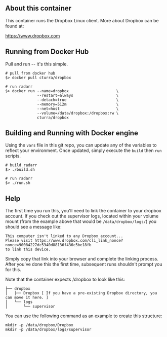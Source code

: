 About this container
---
This container runs the Dropbox Linux client. More about Dropbox can be found at:

  https://www.dropbox.com


Running from Docker Hub
---
Pull and run -- it's this simple.

```
# pull from docker hub
$> docker pull cturra/dropbox

# run radarr
$> docker run --name=dropbox                     \
              --restart=always                   \
              --detach=true                      \
              --memory=512m                      \
              --net=host                         \
              --volume=/data/dropbox:/dropbox:rw \
              cturra/dropbox
```


Building and Running with Docker engine
---
Using the `vars` file in this git repo, you can update any of the variables to
reflect your environment. Once updated, simply execute the `build` then `run` scripts.

```
# build radarr
$> ./build.sh

# run radarr
$> ./run.sh
```


Help
---
The first time you run this, you'll need to link the container to your dropbox
account. If you check out the supervisor logs, located within your volume mount
(from the example above that would be `/data/dropbox/logs/`) you should see a
message like:

```
This computer isn't linked to any Dropbox account...
Please visit https://www.dropbox.com/cli_link_nonce?nonce=90084227dc5340d88136f436c5be18fb
to link this device.
```

Simply copy that link into your browser and complete the linking process. After
you've done this the first time, subsequent runs shouldn't prompt you for this.

Note that the container expects /dropbox to look like this:

```
├── dropbox
│   ├── Dropbox [ If you have a pre-existing Dropbox directory, you can move it here. ]
│   └── logs
│       └── supervisor
```

You can use the following command as an example to create this structure:

```
mkdir -p /data/dropbox/Dropbox
mkdir -p /data/dropbox/logs/supervisor
```
